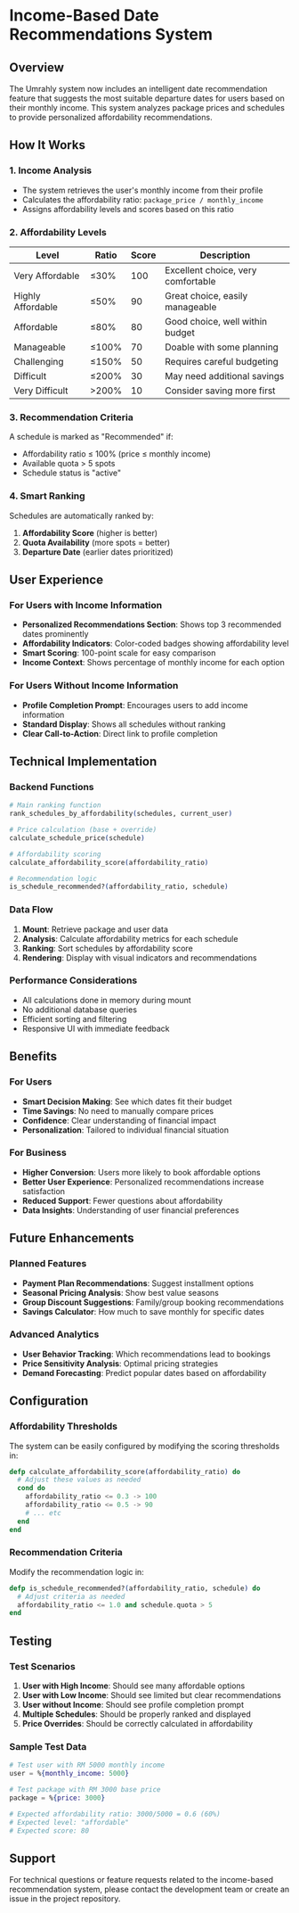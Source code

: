 # Income-Based Date Recommendations System

## Overview

The Umrahly system now includes an intelligent date recommendation feature that suggests the most suitable departure dates for users based on their monthly income. This system analyzes package prices and schedules to provide personalized affordability recommendations.

## How It Works

### 1. Income Analysis
- The system retrieves the user's monthly income from their profile
- Calculates the affordability ratio: `package_price / monthly_income`
- Assigns affordability levels and scores based on this ratio

### 2. Affordability Levels

| Level | Ratio | Score | Description |
|-------|-------|-------|-------------|
| Very Affordable | ≤30% | 100 | Excellent choice, very comfortable |
| Highly Affordable | ≤50% | 90 | Great choice, easily manageable |
| Affordable | ≤80% | 80 | Good choice, well within budget |
| Manageable | ≤100% | 70 | Doable with some planning |
| Challenging | ≤150% | 50 | Requires careful budgeting |
| Difficult | ≤200% | 30 | May need additional savings |
| Very Difficult | >200% | 10 | Consider saving more first |

### 3. Recommendation Criteria

A schedule is marked as "Recommended" if:
- Affordability ratio ≤ 100% (price ≤ monthly income)
- Available quota > 5 spots
- Schedule status is "active"

### 4. Smart Ranking

Schedules are automatically ranked by:
1. **Affordability Score** (higher is better)
2. **Quota Availability** (more spots = better)
3. **Departure Date** (earlier dates prioritized)

## User Experience

### For Users with Income Information
- **Personalized Recommendations Section**: Shows top 3 recommended dates prominently
- **Affordability Indicators**: Color-coded badges showing affordability level
- **Smart Scoring**: 100-point scale for easy comparison
- **Income Context**: Shows percentage of monthly income for each option

### For Users Without Income Information
- **Profile Completion Prompt**: Encourages users to add income information
- **Standard Display**: Shows all schedules without ranking
- **Clear Call-to-Action**: Direct link to profile completion

## Technical Implementation

### Backend Functions

```elixir
# Main ranking function
rank_schedules_by_affordability(schedules, current_user)

# Price calculation (base + override)
calculate_schedule_price(schedule)

# Affordability scoring
calculate_affordability_score(affordability_ratio)

# Recommendation logic
is_schedule_recommended?(affordability_ratio, schedule)
```

### Data Flow

1. **Mount**: Retrieve package and user data
2. **Analysis**: Calculate affordability metrics for each schedule
3. **Ranking**: Sort schedules by affordability score
4. **Rendering**: Display with visual indicators and recommendations

### Performance Considerations

- All calculations done in memory during mount
- No additional database queries
- Efficient sorting and filtering
- Responsive UI with immediate feedback

## Benefits

### For Users
- **Smart Decision Making**: See which dates fit their budget
- **Time Savings**: No need to manually compare prices
- **Confidence**: Clear understanding of financial impact
- **Personalization**: Tailored to individual financial situation

### For Business
- **Higher Conversion**: Users more likely to book affordable options
- **Better User Experience**: Personalized recommendations increase satisfaction
- **Reduced Support**: Fewer questions about affordability
- **Data Insights**: Understanding of user financial preferences

## Future Enhancements

### Planned Features
- **Payment Plan Recommendations**: Suggest installment options
- **Seasonal Pricing Analysis**: Show best value seasons
- **Group Discount Suggestions**: Family/group booking recommendations
- **Savings Calculator**: How much to save monthly for specific dates

### Advanced Analytics
- **User Behavior Tracking**: Which recommendations lead to bookings
- **Price Sensitivity Analysis**: Optimal pricing strategies
- **Demand Forecasting**: Predict popular dates based on affordability

## Configuration

### Affordability Thresholds
The system can be easily configured by modifying the scoring thresholds in:
```elixir
defp calculate_affordability_score(affordability_ratio) do
  # Adjust these values as needed
  cond do
    affordability_ratio <= 0.3 -> 100
    affordability_ratio <= 0.5 -> 90
    # ... etc
  end
end
```

### Recommendation Criteria
Modify the recommendation logic in:
```elixir
defp is_schedule_recommended?(affordability_ratio, schedule) do
  # Adjust criteria as needed
  affordability_ratio <= 1.0 and schedule.quota > 5
end
```

## Testing

### Test Scenarios
1. **User with High Income**: Should see many affordable options
2. **User with Low Income**: Should see limited but clear recommendations
3. **User without Income**: Should see profile completion prompt
4. **Multiple Schedules**: Should be properly ranked and displayed
5. **Price Overrides**: Should be correctly calculated in affordability

### Sample Test Data
```elixir
# Test user with RM 5000 monthly income
user = %{monthly_income: 5000}

# Test package with RM 3000 base price
package = %{price: 3000}

# Expected affordability ratio: 3000/5000 = 0.6 (60%)
# Expected level: "affordable"
# Expected score: 80
```

## Support

For technical questions or feature requests related to the income-based recommendation system, please contact the development team or create an issue in the project repository. 